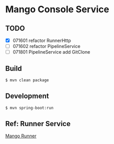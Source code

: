 # Mango Console Service

## TODO

- [x] 071601 refactor RunnerHttp
- [ ] 071602 refactor PipelineService
- [ ] 071801 PipelineService add GitClone 

## Build

```bash
$ mvn clean package
```

## Development

```bash
$ mvn spring-boot:run
```

## Ref: Runner Service

[Mango Runner](https://github.com/daijinru/mango-runner)